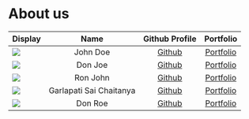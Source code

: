 # About us

Display |          Name           |               Github Profile                | Portfolio 
--------|:-----------------------:|:-------------------------------------------:|:---------:
![](https://via.placeholder.com/100.png?text=Photo) |        John Doe         |        [Github](https://github.com/)        | [Portfolio](docs/team/johndoe.md)
![](https://via.placeholder.com/100.png?text=Photo) |         Don Joe         |        [Github](https://github.com/)        | [Portfolio](docs/team/johndoe.md)
![](https://via.placeholder.com/100.png?text=Photo) |        Ron John         |        [Github](https://github.com/)        | [Portfolio](docs/team/johndoe.md)
![](https://images.unsplash.com/photo-1611267254323-4db7b39c732c?ixlib=rb-4.0.3&ixid=MnwxMjA3fDB8MHxzZWFyY2h8M3x8Y3V0ZSUyMGNhdHxlbnwwfHwwfHw%3D&w=1000&q=80) | Garlapati Sai Chaitanya | [Github](https://github.com/SaiChaitanya13) | [Portfolio](docs/team/johndoe.md)
![](https://via.placeholder.com/100.png?text=Photo) |         Don Roe         |        [Github](https://github.com/)        | [Portfolio](docs/team/johndoe.md)
